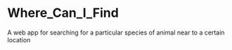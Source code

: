 Where_Can_I_Find
================

A web app for searching for a particular species of animal near to a certain location
